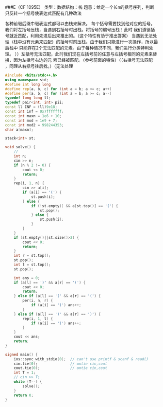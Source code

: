 ###E（CF 1095E）
类型：数据结构：栈
题意：给定一个长n的括号序列，判断只反转一个括号使表达式匹配有几种改法

各种前缀后缀中缀表达式都可以由栈来解决。
每个括号需要找到他对应的括号。我们将左括号压栈，当遇到右括号时出栈。将括号的编号压栈！此时
我们遵循括号就近匹配，利用先进后出来推出的。（这个特性有助于推出答案）
当遇到无法处理（栈中没有元素来匹配）的括号时前压栈，由于我们只能进行一次操作，所以最后栈中
只能存在2个无法匹配的元素。由于每种情况不同，我们进行分类特判处理。
））左括号无法匹配，此时我们现在左括号前的任意与左括号相同的元素来替换，因为左括号右边的元
素已经被匹配。（参考前面的特性）（（右括号无法匹配 ，同理从右括号往后找。）（无法处理

```c++
#include <bits/stdc++.h>
using namespace std;
#define int long long
#define rep(a, b, c) for (int a = b; a <= c; a++)
#define per(a, b, c) for (int a = b; a >= c; a--)
typedef long long ll;
typedef pair<int, int> pii;
const ll INF = (ll)9e18;
const int inf = 0x7fffffff;
const int maxn = 1e6 + 10;
const int mod = 1e9 + 7;
const int mod2 = 998244353;
char a[maxn];

stack<int> st;

void solve() {
    //
    int n;
    cin >> n;
    if (n % 2 != 0) {
        cout << 0;
        return;
    }
    rep(i, 1, n) {
        cin >> a[i];
        if (a[i] == '(') {
            st.push(i);
        } else {
            if (!st.empty() && a[st.top()] == '(') {
                st.pop();
            } else {
                st.push(i);
            }
        }
    }
    if (st.empty()||st.size()>2) {
        cout << 0;
        return;
    }
    int r = st.top();
    st.pop();
    int l = st.top();
    st.pop();

    int ans = 0;
    if (a[l] == ')' && a[r] == '(') {
        cout << 0;
        return;
    } else if (a[l] == '(' && a[r] == '(') {
        per(i, n, r) {
            if (a[i] == '(') ans++;
        }
    } else if (a[l] == ')' && a[r] == ')') {
        rep(i, 1, l) {
            if (a[i] == ')') ans++;
        }
    }
    cout << ans;
    return;
}

signed main() {
    ios::sync_with_stdio(0);  // can't use printf & scanf & read()
    cin.tie(0);               // untie cin,cout
    cout.tie(0);              // untie cin,cout
    int T = 1;
    // cin >> T;
    while (T--) {
        solve();
    }
    return 0;
}

```


